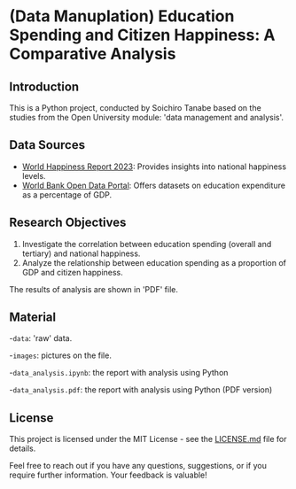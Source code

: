 # (Data Manuplation) Education Spending and Citizen Happiness: A Comparative Analysis

## Introduction
This is a Python project, conducted by Soichiro Tanabe based on the studies from the Open University module: 'data management and analysis'.

## Data Sources

- [World Happiness Report 2023](https://worldhappiness.report/): Provides insights into national happiness levels.
- [World Bank Open Data Portal](https://data.worldbank.org/): Offers datasets on education expenditure as a percentage of GDP.

## Research Objectives

1. Investigate the correlation between education spending (overall and tertiary) and national happiness.
2. Analyze the relationship between education spending as a proportion of GDP and citizen happiness.


The results of analysis are shown in 'PDF' file.

## Material 

-`data`: 'raw' data.

-`images`: pictures on the file.

-`data_analysis.ipynb`: the report with analysis using Python 

-`data_analysis.pdf`: the report with analysis using Python (PDF version)


## License

This project is licensed under the MIT License - see the [LICENSE.md](LICENSE.md) file for details.



Feel free to reach out if you have any questions, suggestions, or if you require further information. Your feedback is valuable!
